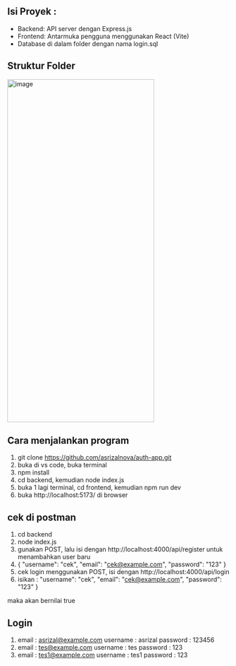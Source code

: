 ## Isi Proyek :
- Backend: API server dengan Express.js
- Frontend: Antarmuka pengguna menggunakan React (Vite)
- Database di dalam folder dengan nama login.sql

## Struktur Folder
<img width="333" height="776" alt="image" src="https://github.com/user-attachments/assets/c28da5d0-5dd4-464e-b849-6d8371fe4aaa" />

## Cara menjalankan program
1. git clone https://github.com/asrizalnova/auth-app.git
2. buka di vs code, buka terminal
3. npm install
4. cd backend, kemudian node index.js
5. buka 1 lagi terminal, cd frontend, kemudian npm run dev
6. buka http://localhost:5173/ di browser

## cek di postman
1. cd backend
2. node index.js
3. gunakan POST, lalu isi dengan http://localhost:4000/api/register untuk menambahkan user baru
4. {
  "username": "cek",
  "email": "cek@example.com",
  "password": "123"
}
5. cek login menggunakan POST, isi dengan http://localhost:4000/api/login
6. isikan :
  "username": "cek",
  "email": "cek@example.com",
  "password": "123"
}

maka akan bernilai true

## Login
1. email : asrizal@example.com
   username : asrizal
   password : 123456
2. email : tes@example.com
   username : tes
   password : 123
3. email : tes1@example.com
   username : tes1
   password : 123
